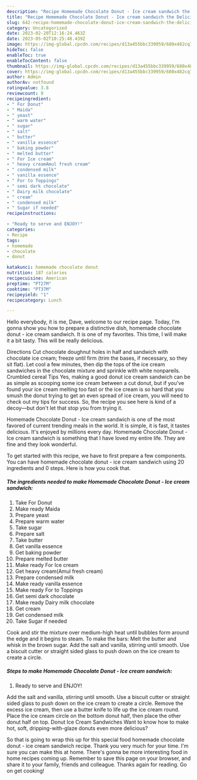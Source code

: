 ```yaml
---
description: "Recipe Homemade Chocolate Donut - Ice cream sandwich the Delicious}"
title: "Recipe Homemade Chocolate Donut - Ice cream sandwich the Delicious}"
slug: 642-recipe-homemade-chocolate-donut-ice-cream-sandwich-the-delicious
category: Uncategorized
date: 2023-02-20T12:16:24.463Z
date: 2023-05-02T10:25:48.439Z
image: https://img-global.cpcdn.com/recipes/d13a455bbc339959/680x482cq70/homemade-chocolate-donut-ice-cream-sandwich-recipe-main-photo.jpg
hideToc: false
enableToc: true
enableTocContent: false
thumbnail: https://img-global.cpcdn.com/recipes/d13a455bbc339959/680x482cq70/homemade-chocolate-donut-ice-cream-sandwich-recipe-main-photo.jpg
cover: https://img-global.cpcdn.com/recipes/d13a455bbc339959/680x482cq70/homemade-chocolate-donut-ice-cream-sandwich-recipe-main-photo.jpg
author: Admin
authorAv: notfound
ratingvalue: 3.8
reviewcount: 9
recipeingredient:
- " For Donut"
- " Maida"
- " yeast"
- " warm water"
- " sugar"
- " salt"
- " butter"
- " vanilla essence"
- " baking powder"
- " melted butter"
- " For Ice cream"
- " heavy creamAmul fresh cream"
- " condensed milk"
- " vanilla essence"
- " For to Toppings"
- " semi dark chocolate"
- " Dairy milk chocolate"
- " cream"
- " condensed milk"
- " Sugar if needed"
recipeinstructions:

- "Ready to serve and ENJOY!"
categories:
- Recipe
tags:
- homemade
- chocolate
- donut

katakunci: homemade chocolate donut 
nutrition: 187 calories
recipecuisine: American
preptime: "PT27M"
cooktime: "PT37M"
recipeyield: "1"
recipecategory: Lunch

---
```



Hello everybody, it is me, Dave, welcome to our recipe page. Today, I'm gonna show you how to prepare a distinctive dish, homemade chocolate donut - ice cream sandwich. It is one of my favorites. This time, I will make it a bit tasty. This will be really delicious.

Directions Cut chocolate doughnut holes in half and sandwich with chocolate ice cream; freeze until firm (trim the bases, if necessary, so they sit flat). Let cool a few minutes, then dip the tops of the ice cream sandwiches in the chocolate mixture and sprinkle with white nonpareils. Crumbled cereal Tips Yes, making a good donut ice cream sandwich can be as simple as scooping some ice cream between a cut donut, but if you&#39;ve found your ice cream melting too fast or the ice cream is so hard that you smush the donut trying to get an even spread of ice cream, you will need to check out my tips for success. So, the recipe you see here is kind of a decoy—but don&#39;t let that stop you from trying it.

Homemade Chocolate Donut - Ice cream sandwich is one of the most favored of current trending meals in the world. It is simple, it is fast, it tastes delicious. It's enjoyed by millions every day. Homemade Chocolate Donut - Ice cream sandwich is something that I have loved my entire life. They are fine and they look wonderful.


To get started with this recipe, we have to first prepare a few components. You can have homemade chocolate donut - ice cream sandwich using 20 ingredients and 0 steps. Here is how you cook that.

<!--inarticleads1-->

##### The ingredients needed to make Homemade Chocolate Donut - Ice cream sandwich:

1. Take  For Donut
1. Make ready  Maida
1. Prepare  yeast
1. Prepare  warm water
1. Take  sugar
1. Prepare  salt
1. Take  butter
1. Get  vanilla essence
1. Get  baking powder
1. Prepare  melted butter
1. Make ready  For Ice cream
1. Get  heavy cream(Amul fresh cream)
1. Prepare  condensed milk
1. Make ready  vanilla essence
1. Make ready  For to Toppings
1. Get  semi dark chocolate
1. Make ready  Dairy milk chocolate
1. Get  cream
1. Get  condensed milk
1. Take  Sugar if needed


Cook and stir the mixture over medium-high heat until bubbles form around the edge and it begins to steam. To make the bars: Melt the butter and whisk in the brown sugar. Add the salt and vanilla, stirring until smooth. Use a biscuit cutter or straight sided glass to push down on the ice cream to create a circle. 

<!--inarticleads2-->

##### Steps to make Homemade Chocolate Donut - Ice cream sandwich:


1. Ready to serve and ENJOY!

Add the salt and vanilla, stirring until smooth. Use a biscuit cutter or straight sided glass to push down on the ice cream to create a circle. Remove the excess ice cream, then use a butter knife to life up the ice cream round. Place the ice cream circle on the bottom donut half, then place the other donut half on top. Donut Ice Cream Sandwiches Want to know how to make hot, soft, dripping-with-glaze donuts even more delicious? 

So that is going to wrap this up for this special food homemade chocolate donut - ice cream sandwich recipe. Thank you very much for your time. I'm sure you can make this at home. There's gonna be more interesting food in home recipes coming up. Remember to save this page on your browser, and share it to your family, friends and colleague. Thanks again for reading. Go on get cooking!
